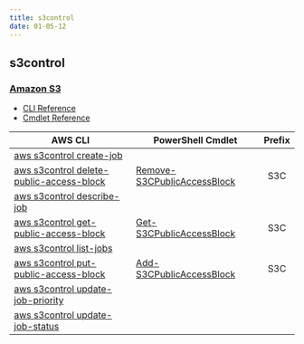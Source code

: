 ```yaml
---
title: s3control
date: 01-05-12
---
```


## s3control

### [Amazon S3](https://aws.amazon.com/s3/)

* [CLI Reference](https://docs.aws.amazon.com/cli/latest/reference/s3control/index.html)
* [Cmdlet Reference](https://docs.aws.amazon.com/powershell/latest/reference/items/Amazon_S3_Control_cmdlets.html)

|AWS CLI|PowerShell Cmdlet|Prefix|
|----|----|:--:|
|[aws s3control create-job](https://docs.aws.amazon.com/cli/latest/reference/s3control/create-job.html)|||
|[aws s3control delete-public-access-block](https://docs.aws.amazon.com/cli/latest/reference/s3control/delete-public-access-block.html)|[Remove-S3CPublicAccessBlock](https://docs.aws.amazon.com/powershell/latest/reference/items/Remove-S3CPublicAccessBlock.html)|S3C|
|[aws s3control describe-job](https://docs.aws.amazon.com/cli/latest/reference/s3control/describe-job.html)|||
|[aws s3control get-public-access-block](https://docs.aws.amazon.com/cli/latest/reference/s3control/get-public-access-block.html)|[Get-S3CPublicAccessBlock](https://docs.aws.amazon.com/powershell/latest/reference/items/Get-S3CPublicAccessBlock.html)|S3C|
|[aws s3control list-jobs](https://docs.aws.amazon.com/cli/latest/reference/s3control/list-jobs.html)|||
|[aws s3control put-public-access-block](https://docs.aws.amazon.com/cli/latest/reference/s3control/put-public-access-block.html)|[Add-S3CPublicAccessBlock](https://docs.aws.amazon.com/powershell/latest/reference/items/Add-S3CPublicAccessBlock.html)|S3C|
|[aws s3control update-job-priority](https://docs.aws.amazon.com/cli/latest/reference/s3control/update-job-priority.html)|||
|[aws s3control update-job-status](https://docs.aws.amazon.com/cli/latest/reference/s3control/update-job-status.html)|||

